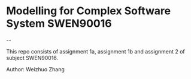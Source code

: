 # Modelling for Complex Software System SWEN90016
--

This repo consists of assignment 1a, assignment 1b and assignment 2 of subject SWEN90016.

Author:
Weizhuo Zhang